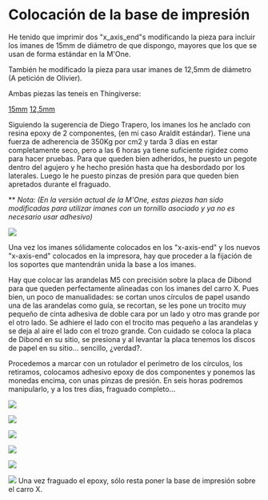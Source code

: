 # Colocación de la base de impresión

He tenido que imprimir dos "x_axis_end"s modificando la pieza para incluir los imanes de 15mm de diámetro de que dispongo, mayores que los que se usan de forma estándar en la M'One.

También he modificado la pieza para usar imanes de 12,5mm de diámetro (A petición de Olivier).

Ambas piezas las teneis en Thingiverse:

  [15mm](http://www.thingiverse.com/thing:1288320)
  [12,5mm](http://www.thingiverse.com/thing:1301128)

Siguiendo la sugerencia de Diego Trapero, los imanes los he anclado con resina epoxy de 2 componentes, (en mi caso Araldit estándar). Tiene una fuerza de adherencia de 350Kg por cm2 y tarda 3 días en estar completamente seco, pero a las 6 horas ya tiene suficiente rigidez como para hacer pruebas.
Para que queden bien adheridos, he puesto un pegote dentro del agujero y he hecho presión hasta que ha desbordado por los laterales. Luego le he puesto pinzas de presión para que queden bien apretados durante el fraguado.

** *Nota: (En la versión actual de la M'One, estas piezas han sido modificadas para utilizar imanes con un tornillo asociado y ya no es necesario usar adhesivo)*

![](https://lh3.googleusercontent.com/g1NBXf7pSSGt2HewROg-wuGVQ2dBhKQwmvGiaV-d0Bw_xGseXpaJnTN3QjcHYKPz8QXx8ZPfOA=w1920-h1080-rw-no)

Una vez los imanes sólidamente colocados en los "x-axis-end" y los nuevos "x-axis-end" colocados en la impresora, hay que proceder a la fijación de los soportes que mantendrán unida la base a los imanes.

Hay que colocar las arandelas M5 con precisión sobre la placa de Dibond para que queden perfectamente alineadas con los imanes del carro X. Pues bien, un poco de manualidades: se cortan unos círculos de papel usando una de las arandelas como guía, se recortan, se les pone un trocito muy pequeño de cinta adhesiva de doble cara por un lado y otro mas grande por el otro lado.  Se  adhiere el lado con el trocito mas pequeño a las arandelas y se deja al aire el lado con el trozo grande. Con cuidado se coloca la placa de Dibond en su sitio, se presiona y al levantar la placa tenemos los discos de papel en su sitio... sencillo, ¿verdad?.

Procedemos a marcar con un rotulador el perímetro de los círculos, los retiramos, colocamos adhesivo epoxy de dos componentes y ponemos las monedas encima, con unas pinzas de presión. En seis horas podremos manipularlo, y a los tres días, fraguado completo...

![](https://lh3.googleusercontent.com/F8nkBIhwFWmg0xdGxDMnnV3VyBwqLADkGm3mahj8tUjK0HV3VDE36d9fWdqi7DfcA9caMjc5wQ=w1920-h1080-rw-no)

![](https://lh3.googleusercontent.com/JjJeXvz6YpT_OtNJ0IMSKHd7hZCbGJNDaBuotTB9eC4Lo_XKq_WR9qkb5MbH1c6uYcDxFBgi3A=w1920-h1080-rw-no)

![](https://lh3.googleusercontent.com/YJvvsHPsDYAOAtBzY835M4o4Jg6OkaNvyv2eS-9AXGlcSYj-IR0OOlJOX1mekzwk7x6YUd_H3A=w1920-h1080-rw-no)

![](https://lh3.googleusercontent.com/hIW0tY2QMeSOQHov09IbsrasvaPiM-Wt-bDcuA-3oLLtsAQU0eRMUsyQ6pUzZMekF_ujf35_pg=w1920-h1080-rw-no)

![](https://lh3.googleusercontent.com/8Cbx_rfXaooc5veaEWffPGO6NlvJkggkpQewZqpoqjUQhebdmSICTmqnI5JoDi3OyDlXyKRGbw=w1920-h1080-rw-no)

![](https://lh3.googleusercontent.com/bkQdveu0hrDjZImvjjVPtZCIsMNk61C-0pFXxnXuELPm9Mkc1AohWnZJuSVTnfmFXrMpbjgXlA=w1920-h1080-rw-no)
Una vez fraguado el epoxy, sólo resta poner la base de impresión sobre el carro X.